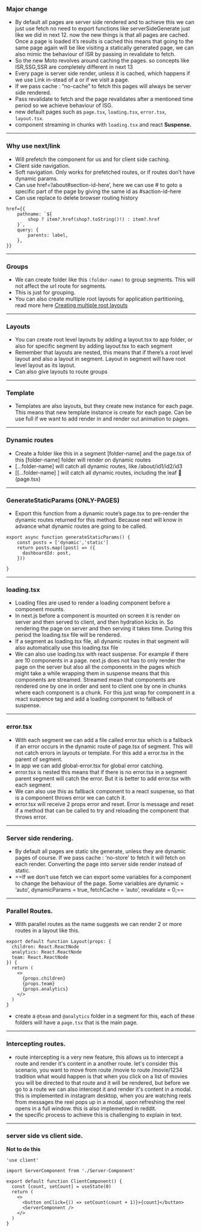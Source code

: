   
### Major change

- By default all pages are server side rendered and to achieve this we can just use fetch no need to export functions like serverSideGenerate just like we did in next 12. now the new things is that all pages are cached. Once a page is loaded it’s results is cached this means that going to the same page again will be like visiting a statically generated page, we can also mimic the behaviour of ISR by passing in revalidate to fetch.
- So the new Moto revolves around caching the pages. so concepts like ISR,SSG,SSR are completely different in next 13
- Every page is server side render, unless it is cached, which happens if we use Link in-stead of a or if we visit a page.
- If we pass cache : “no-cache” to fetch this pages will always be server side rendered.
- Pass revalidate to fetch and the page revalidates after a mentioned time period so we achieve behaviour of ISG.
- new default pages such as `page.tsx`, `loading.tsx`, `error.tsx`, `layout.tsx`.
- component streaming in chunks with `loading.tsx` and react __Suspense.__

---
### Why use next/link

- Will prefetch the component for us and for client side caching.
- Client side navigation.
- Soft navigation. Only works for prefetched routes, or if routes don’t have dynamic params.
- Can use href=‘/about#section-id-here’, here we can use # to goto a specific part of the page by giving the same id as #saction-id-here
- Can use replace to delete browser routing history
```tsx
href={{
	pathname: `${
		shop ? item?.href(shop?.toString()!) : item?.href
	}`,
	query: {
		parents: label,
	},
}}
```

---
### Groups

- We can create folder like this `(folder-name)` to group segments. This will not affect the url route for segments. 
- This is just for grouping.
- You can also create multiple root layouts for application partitioning, read more here [Creating multiple root layouts](https://nextjs.org/docs/app/building-your-application/routing/route-groups#creating-multiple-root-layouts)

---
### Layouts

- You can create root level layouts by adding a layout.tsx to app folder, or also for specific segment by adding layout.tsx to each segment
- Remember that layouts are nested, this means that if there’s a root level layout and also a layout in segment. Layout in segment will have root level layout as its layout.
- Can also give layouts to route groups

---
### Template

- Templates are also layouts, but they create new instance for each page. This means that new template instance is create for each page. Can be use full if we want to add render in and render out animation to pages.

---
### Dynamic routes

- Create a folder like this in a segment [folder-name] and the page.tsx of this [folder-name] folder will render on dynamic routes
- […folder-name] will catch all dynamic routes, like /about/id1/id2/id3
- [[…folder-name] ] will catch all dynamic routes, including the leaf 🍁 (page.tsx)

---
### GenerateStaticParams (ONLY-PAGES)

- Export this function from a dynamic route’s page.tsx to pre-render the dynamic routes returned for this method. Because next will know in advance what dynamic routes are going to be called.

```
export async function generateStaticParams() {
    const posts = ['dynamic','static']
    return posts.map((post) => ({
      dashboardId: post,
    }))

}
 ``` 

---
### loading.tsx

- Loading files are used to render a loading component before a component mounts.
- In next.js before a component is mounted on screen it is render on server and then served to client, and then hydration kicks in. So rendering the page on server and then serving it takes time. During this period the loading.tsx file will be rendered.
- If a segment as loading.tsx file, all dynamic routes in that segment will also automatically use this loading.tsx file
- We can also use loading.tsx with react suspense. For example if there are 10 components in a page. next.js does not has to only render the page on the server but also all the components in the pages which might take a while wrapping them in suspense means that this components are streamed. Streamed mean that components are rendered one by one in order and sent to client one by one in chunks where each component is a chunk. For this just wrap for component in a react suspence tag and add a loading component to fallback of suspense.

---
### error.tsx

- With each segment we can add a file called error.tsx which is a fallback if an error occurs in the dynamic route of page.tsx of segment. This will not catch errors in layouts or template. For this add a error.tsx in the parent of segment.
- In app we can add global-error.tsx for global error catching. 
- error.tsx is nested this means that if there is no error.tsx in a segment parent segment will catch the error. But it is better to add error.tsx with each segment.
- We can also use this as fallback component to a react suspense, so that is a component throws error we can catch it.
- error.tsx will receive 2 props error and reset. Error is message and reset if a method that can be called to try and reloading the component that throws error.

---
### Server side rendering.

- By default all pages are static site generate, unless they are dynamic pages of course. If we pass cache : ‘no-store’ to fetch it will fetch on each render. Converting the page into server side render instead of static.
- ==If we don’t use fetch we can export some variables for a component to change the behaviour of the page. Some variables are dynamic = ‘auto’, dynamicParams = true, fetchCache = ‘auto’, revalidate = 0;==

---
### Parallel Routes.

- With parallel routes as the name suggests we can render 2 or more routes in a layout like this.
```tsx
export default function Layout(props: {
  children: React.ReactNode
  analytics: React.ReactNode
  team: React.ReactNode
}) {
  return (
    <>
      {props.children}
      {props.team}
      {props.analytics}
    </>
  )
}  
```
- create a `@team` and `@analytics` folder in a segment for this, each of these folders will have a `page.tsx` that is the main page.

---
### Intercepting routes.

- route intercepting is a very new feature, this allows us to intercept a route and render it's content in a another route. let's consider this scenario, you want to move from route /movie to route /movie/1234 tradition what would happen is that when you click on a list of movies you will be directed to that route and it will be rendered, but before we go to a route we can also intercept it and render it's content in a modal. this is implemented in instagram desktop, when you are watching reels from messages the reel pops up in a modal, upon refreshing the reel opens in a full window. this is also implemented in reddit.
- the specific process to achieve this is challenging to explain in text.

---
### server side vs client side.

**Not to do this**
```tsx
'use client'
 
import ServerComponent from './Server-Component'
 
export default function ClientComponent() {
  const [count, setCount] = useState(0)
  return (
    <>
      <button onClick={() => setCount(count + 1)}>{count}</button>
      <ServerComponent />
    </>
  )
}
```
